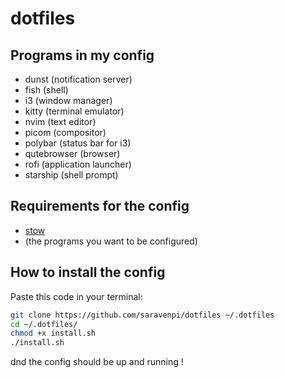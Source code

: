 # dotfiles

## Programs in my config
- dunst (notification server)
- fish (shell)
- i3 (window manager)
- kitty (terminal emulator)
- nvim (text editor)
- picom (compositor)
- polybar (status bar for i3)
- qutebrowser (browser)
- rofi (application launcher)
- starship (shell prompt)

## Requirements for the config
- [stow](https://www.gnu.org/software/stow/)
- (the programs you want to be configured)

## How to install the config
Paste this code in your terminal:
```sh
git clone https://github.com/saravenpi/dotfiles ~/.dotfiles
cd ~/.dotfiles/
chmod +x install.sh
./install.sh
```
dnd the config should be up and running !
